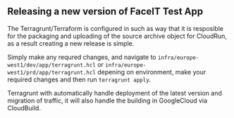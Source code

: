 ## Releasing a new version of FaceIT Test App

The Terragrunt/Terraform is configured in such as way that it is resposible for the packaging and uploading of the source archive object for CloudRun, as a result creating a new release is simple.

Simply make any requred changes, and navigate to `infra/europe-west1/dev/app/terragrunt.hcl` or `infra/europe-west1/prd/app/terragrunt.hcl` depening on environment, make your required changes and then run `terragrunt apply`.

Terragrunt with automatically handle deployment of the latest version and migration of traffic, it will also handle the building in GoogleCloud via CloudBuild.
